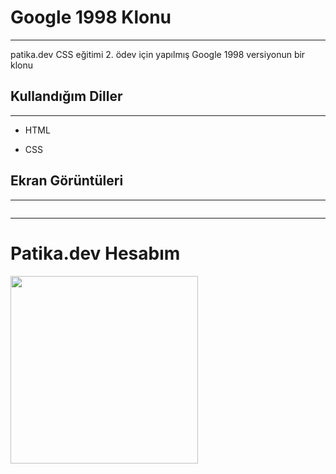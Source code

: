 <h1>Google 1998 Klonu</h1>
<hr><p>patika.dev CSS eğitimi 2. ödev için yapılmış Google 1998 versiyonun bir klonu</p><h2>Kullandığım Diller</h2>
<hr><ul>
<li>HTML</li>
</ul><ul>
<li>CSS</li>
</ul><h2>Ekran Görüntüleri</h2>
<hr><p><img src="https://i.hizliresim.com/fjxbw1l.png" alt=""></p>
<hr>
<h1>Patika.dev Hesabım</h1>
<a href="https://app.patika.dev/mangelo"><img src="https://patika-prod.s3.eu-central-1.amazonaws.com/staticFiles/patikaLogo.png" height="300px"></a>
